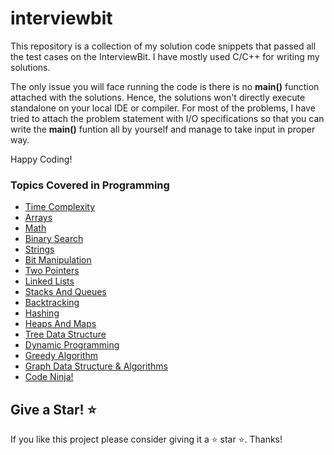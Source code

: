 # interviewbit

This repository is a collection of my solution code snippets that passed all the test cases on the InterviewBit. I have mostly used C/C++ for writing my solutions.

The only issue you will face running the code is there is no **main()** function attached with the solutions. Hence, the solutions won't directly execute standalone on your local IDE or compiler. For most of the problems, I have tried to attach the problem statement with I/O specifications so that you can write the **main()** funtion all by yourself and manage to take input in proper way.

Happy Coding!

### Topics Covered in Programming
* [Time Complexity](https://github.com/biqar/interviewbit/tree/master/Time%20Complexity)
* [Arrays](https://github.com/biqar/interviewbit/tree/master/Arrays)
* [Math](https://github.com/biqar/interviewbit/tree/master/Math)
* [Binary Search](https://github.com/biqar/interviewbit/tree/master/Binary%20Search)
* [Strings](https://github.com/biqar/interviewbit/tree/master/Strings)
* [Bit Manipulation](https://github.com/biqar/interviewbit/tree/master/Bit%20Manipulation)
* [Two Pointers](https://github.com/biqar/interviewbit/tree/master/Two%20Pointers)
* [Linked Lists](https://github.com/biqar/interviewbit/tree/master/Linked%20Lists)
* [Stacks And Queues](https://github.com/biqar/interviewbit/tree/master/Stacks%20And%20Queues)
* [Backtracking](https://github.com/biqar/interviewbit/tree/master/Backtracking)
* [Hashing](https://github.com/biqar/interviewbit/tree/master/Hashing)
* [Heaps And Maps](https://github.com/biqar/interviewbit/tree/master/Heaps%20And%20Maps)
* [Tree Data Structure](https://github.com/biqar/interviewbit/tree/master/Tree%20Data%20Structure)
* [Dynamic Programming](https://github.com/biqar/interviewbit/tree/master/Dynamic%20Programming)
* [Greedy Algorithm](https://github.com/biqar/interviewbit/tree/master/Greedy%20Algorithm)
* [Graph Data Structure & Algorithms](https://github.com/biqar/interviewbit/tree/master/Graph%20Data%20Structure%20%26%20Algorithms)
* [Code Ninja!](https://github.com/biqar/interviewbit/tree/master/Code%20Ninja!)

## Give a Star! :star:
If you like this project please consider giving it a :star: star :star:. Thanks!
